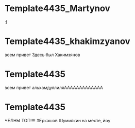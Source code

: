 # Template4435_Martynov
:)
# Template4435_khakimzyanov
всем привет
Здесь был Хакимзянов
# Template4435
всем привет
альхамдуллиляААААААААААААА
# Template4435
ЧЕЛНЫ ТОП!!!!
#Еркашов
Шумилкин на месте, йоу

